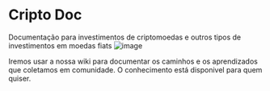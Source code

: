 # Cripto Doc
Documentação para investimentos de criptomoedas e outros tipos de investimentos em moedas fiats
![image](https://github.com/user-attachments/assets/feaa6966-26b5-4f00-8c4d-bc0c49d4a2da)



Iremos usar a nossa wiki para documentar os caminhos e os aprendizados que coletamos em comunidade. O conhecimento está disponivel para quem quiser.
